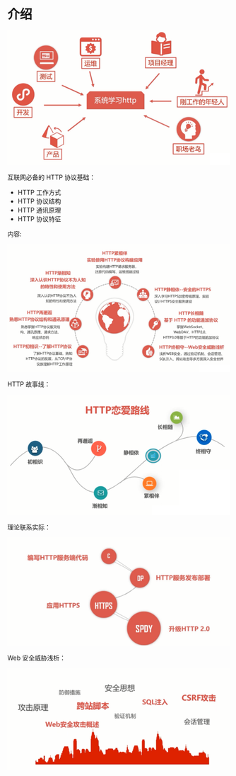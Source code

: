 # 介绍

![http_231730.png](./img/http_231730.png)

互联网必备的 HTTP 协议基础：

- HTTP 工作方式
- HTTP 协议结构
- HTTP 通讯原理
- HTTP 协议特征

内容:

![http_232250.png](./img/http_232250.png)

HTTP 故事线：

![http_232339.png](./img/http_232339.png)

理论联系实际：

![http_232417.png](./img/http_232417.png)

Web 安全威胁浅析：

![http_233255.png](./img/http_233255.png)
